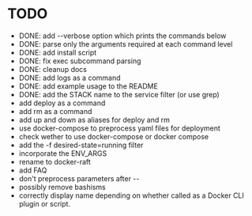 # TODO

  * DONE: add --verbose option which prints the commands below
  * DONE: parse only the arguments required at each command level
  * DONE: add install script
  * DONE: fix exec subcommand parsing
  * DONE: cleanup docs
  * DONE: add logs as a command
  * DONE: add example usage to the README
  * DONE: add the STACK name to the service filter (or use grep)
  * add deploy as a command
  * add rm as a command
  * add up and down as aliases for deploy and rm
  * use docker-compose to preprocess yaml files for deployment
  * check wether to use docker-compose or docker compose
  * add the -f desired-state=running filter
  * incorporate the ENV_ARGS
  * rename to docker-raft
  * add FAQ
  * don't preprocess parameters after --
  * possibly remove bashisms
  * correctly display name depending on whether called as a Docker CLI plugin or script.
